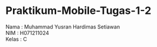 # Praktikum-Mobile-Tugas-1-2
Nama  : Muhammad Yusran Hardimas Setiawan<br>
NIM   : H071211024<br>
Kelas : C<br>

